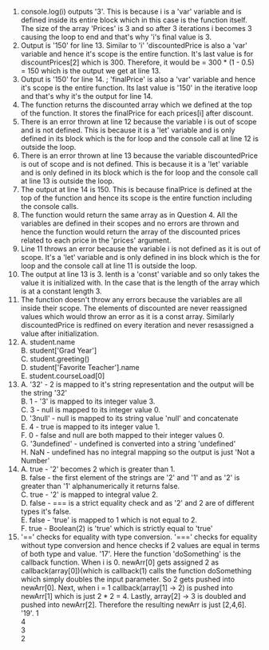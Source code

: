 1. console.log(i) outputs '3'. This is because i is a 'var' variable and is defined inside its entire block which in this case is the function itself. The size of the array 'Prices' is 3 and so after 3 iterations i becomes 3 causing the loop to end and that's why 'i's final value is 3.
2. Output is '150' for line 13. Similar to 'i' 'discountedPrice is also a 'var' variable and hence it's scope is the entire function. It's last value is for discountPrices[2] which is 300. Therefore, it would be = 300 * (1 - 0.5) = 150 which is the output we get at line 13.
3. Output is '150' for line 14. ; 'finalPrice' is also a 'var' variable and hence it's scope is the entire function. Its last value is '150' in the iterative loop and that's why it's the output for line 14.
4. The function returns the discounted array which we defined at the top of the function. It stores the finalPrice for each prices[i] after discount. 
5. There is an error thrown at line 12 because the variable i is out of scope and is not defined. This is because it is  a 'let' variable and is only defined in its block which is the for loop and the console call at line 12 is outside the loop.
6. There is an error thrown at line 13 because the variable discountedPrice is out of scope and is not defined. This is because it is  a 'let' variable and is only defined in its block which is the for loop and the console call at line 13 is outside the loop.
7. The output at line 14 is 150. This is because finalPrice is defined at the top of the function and hence its scope is the entire function including the console calls. 
8. The function would return the same array as in Question 4. All the variables are defined in their scopes and no errors are thrown and hence the function would return the array of the discounted prices related to each price in the 'prices' argument. 
9. Line 11 throws an error because the variable i is not defined as it is out of scope. It's a 'let' variable and is only defined in ins block which is the for loop and the console call at line 11 is outside the loop.
10. The output at line 13 is 3. lenth is a 'const' variable and so only takes the value it is initialized with. In the case that is the length of the array which is at a constant length 3. 
11. The function doesn't throw any errors because the variables are all inside their scope. The elements of discounted are never reassigned values which would throw an error as it is a const array. Similarly discountedPrice is redfined on every iteration and never resassigned a value after initialization.
12. A. student.name <br />
    B. student['Grad Year']<br />
    C. student.greeting()<br />
    D. student['Favorite Teacher'].name<br />
    E. student.courseLoad[0]<br />
13. A. '32' - 2 is mapped to it's string representation and the output will be the string '32'<br />
    B. 1 - '3' is mapped to its integer value 3.<br />
    C. 3 - null is mapped to its integer value 0.<br />
    D. '3null' - null is mapped to its string value 'null' and concatenate<br />
    E. 4 - true is mapped to its integer value 1.<br />
    F. 0 - false and null are both mapped to their integer values 0.<br />
    G. '3undefined' - undefined is converted into a string 'undefined'<br />
    H. NaN - undefined has no integral mapping so the output is just 'Not a Number'<br />
14. A. true - '2' becomes 2 which is greater than 1.<br />
    B. false - the first element of the strings are '2' and '1' and as '2' is greater than '1' alphanumerically it returns false.<br />
    C. true - '2' is mapped to integral value 2.<br />
    D. false - === is a strict equality check and as '2' and 2 are of different types it's false.<br />
    E. false - 'true' is mapped to 1 which is not equal to 2.<br />
    F. true - Boolean(2) is 'true' which is strictly equal to 'true'<br />
15. '==' checks for equality with type conversion. '===' checks for equality without type conversion and hence checks if 2 values are equal in terms of both type and value.
'17'. Here the function 'doSomething' is the callback function. When i is 0. newArr[0] gets assigned 2 as callback(array[0])(which is callback(1) calls the function doSomething which simply doubles the input parameter. So 2 gets pushed into newArr[0]. Next, when i = 1 callback(array[1] -> 2) is pushed into newArr[1] which is just  2 * 2 = 4. Lastly, array[2] -> 3 is doubled and pushed into newArr[2]. Therefore the resulting newArr is just [2,4,6].
'19'. 1<br />
    4<br />
    3<br />
    2<br />



